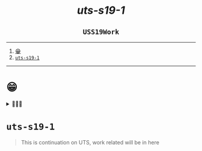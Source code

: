 <h1 align="center"><i>uts-s19-1</i></h1>
<h2 align="center"><code>USS19Work</code></h2>

---

1. [😁](#)
2. [`uts-s19-1`](#uts-s19-1)

---

# 😁

<details>
<summary>
👅👅👅
</summary>
<img src="./public/r.gif" width="400%">
</details>

# `uts-s19-1`

> This is continuation on UTS, work related will be in here
